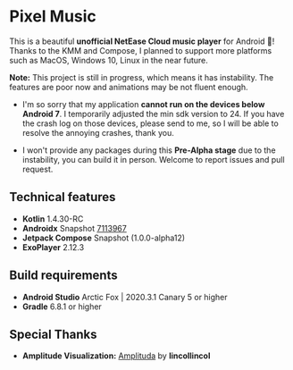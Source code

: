# Pixel Music

This is a beautiful **unofficial NetEase Cloud music player** for Android 🥳! Thanks to the KMM and
Compose, I planned to support more platforms such as MacOS, Windows 10, Linux in the near future.

**Note:** This project is still in progress, which means it has instability. The features are poor
now and animations may be not fluent enough.

* I'm so sorry that my application **cannot run on the devices below Android 7**. I temporarily
  adjusted the min sdk version to 24. If you have the crash log on those devices, please send to me,
  so I will be able to resolve the annoying crashes, thank you.

* I won't provide any packages during this **Pre-Alpha stage** due to the instability, you can build
  it in person. Welcome to report issues and pull request.

## Technical features

* **Kotlin** 1.4.30-RC
* **Androidx** Snapshot [7113967](https://androidx.dev/snapshots/builds/7113967/artifacts)
* **Jetpack Compose** Snapshot (1.0.0-alpha12)
* **ExoPlayer** 2.12.3

## Build requirements

* **Android Studio** Arctic Fox | 2020.3.1 Canary 5 or higher
* **Gradle** 6.8.1 or higher

## Special Thanks

* **Amplitude Visualization:** [Amplituda](https://github.com/lincollincol/Amplituda)
  by **lincollincol**